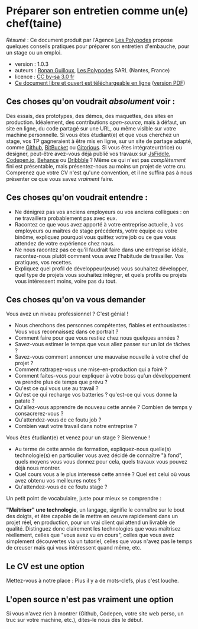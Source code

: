 # Préparer son entretien comme un(e) chef(taine)

*Résumé* : Ce document produit par l'Agence [Les Polypodes](http://lespolypodes.com/) propose quelques conseils pratiques pour préparer son entretien d'embauche, pour un stage ou un emploi.

* version : 1.0.3
* auteurs : [Ronan Guilloux](mailto:ronan@lespolypodes.com), [Les Polypodes](http://lespolypodes.com/) SARL (Nantes, France)
* licence : [CC by-sa 3.0 fr](http://creativecommons.org/licenses/by-sa/3.0/fr/)
* [Ce document libre et ouvert est téléchargeable en ligne](https://github.com/polypodes/Join-Us/blob/master/BraceYourself.md) ([version PDF](https://gitprint.com/polypodes/Join-Us/blob/master/BraceYourself.md))


## Ces choses qu'on voudrait *absolument* voir : 

Des essais, des prototypes, des démos, des maquettes, des sites en production. Idéalement, des contributions _open-source_, mais à défaut, un site en ligne, du code partagé sur une URL, ou même visible sur votre machine personnelle. Si vous êtes étudiant(e) et que vous cherchez un stage, vos TP gagneraient à être mis en ligne, sur un site de partage adapté, comme [Github](http://github.com), [BitBucket](https://bitbucket.org) ou [Gitorious](https://gitorious.org). Si vous êtes intégrateur(trice) ou designer, peut-être avez-vous déjà publié vos travaux sur [JsFiddle](http://jsfiddle.net), [Codepen.io](http://codepen.io), [Behance](https://www.behance.net) ou [Dribbble](https://dribbble.com/) ? Même ce qui n'est pas _complètement_ fini est présentable, mais présentez-nous au moins un projet de votre cru. Comprenez que votre CV n'est qu'une convention, et il ne suffira pas à nous présenter ce que vous savez *vraiment* faire.

## Ces choses qu'on voudrait entendre : 

- Ne dénigrez pas vos anciens employeurs ou vos anciens collègues : on ne travaillera probablement pas avec eux. 
- Racontez ce que vous avez apporté à votre entreprise actuelle, à vos employeurs ou maîtres de stage précédents, votre équipe ou votre binôme, expliquez pourquoi vous quittez votre job ou ce que vous attendez de votre expérience chez nous.
- Ne nous racontez pas ce qu'il faudrait faire dans une entreprise idéale, racontez-nous plutôt comment vous avez l'habitude de travailler. Vos pratiques, vos recettes. 
- Expliquez quel profil de développeur(euse) vous souhaitez développer, quel type de projets vous souhaitez intégrer, et quels profils ou projets vous intéressent moins, voire pas du tout.


## Ces choses qu'on va vous demander

Vous avez un niveau professionnel ? C'est génial !

- Nous cherchons des personnes compétentes, fiables et enthousiastes : Vous vous reconnaissez dans ce portrait ? 
- Comment faire pour que vous restiez chez nous quelques années ?
- Savez-vous estimer le temps que vous allez passer sur un lot de tâches ?
- Savez-vous comment annoncer une mauvaise nouvelle à votre chef de projet ?
- Comment rattrapez-vous une mise-en-production qui a foiré ?
- Comment faites-vous pour expliquer à votre boss qu'un développement va prendre plus de temps que prévu ?
- Qu'est ce qui vous use au travail ?
- Qu'est ce qui recharge vos batteries ? qu'est-ce qui vous donne la patate ?
- Qu'allez-vous apprendre de nouveau cette année ? Combien de temps y consacrerez-vous ?
- Qu'attendez-vous de ce foutu job ?
- Combien vaut votre travail dans notre entreprise ?

Vous êtes étudiant(e) et venez pour un stage ? Bienvenue !

- Au terme de cette année de formation, expliquez-nous quelle(s) technologie(s) en particulier vous avez décidé de connaître "à fond", quels moyens vous vous donnez pour cela, quels travaux vous pouvez déjà nous montrer.
- Quel cours vous a le plus interessé cette année ? Quel est celui où vous avez obtenu vos meilleures notes ?
- Qu'attendez-vous de ce foutu stage ?
 
Un petit point de vocabulaire, juste pour mieux se comprendre :

__"Maîtriser" une technologie__, un langage, signifie le connaître sur le bout des doigts, et être capable de le mettre en oeuvre rapidement dans un projet réel, en production, pour un vrai client qui attend un livrable de qualité. Distinguez donc clairement les technologies que vous maîtrisez réellement, celles que "vous avez vu en cours", celles que vous avez simplement découvertes via un tutoriel, celles que vous n'avez pas le temps de creuser mais qui vous intéressent quand même, etc.


## Le CV est une option

Mettez-vous à notre place : Plus il y a de mots-clefs, plus c'est louche.


## L'open source n'est pas vraiment une option

Si vous n'avez rien à montrer (Github, Codepen, votre site web perso, un truc sur votre machine, etc.), dites-le nous dès le début.


